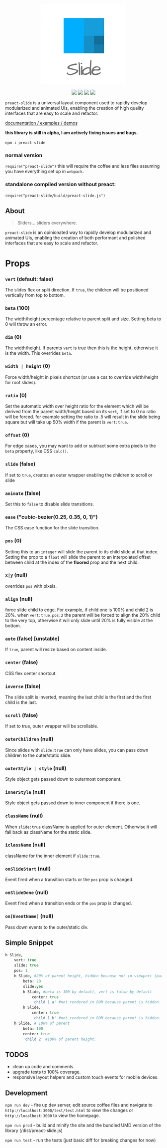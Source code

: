 <p align="center"><a href="http://arxii.github.io/preact-slide" alt="logo"><img src="/site/logo.png" /></a></p>
<p align="center">
<a href="https://npmjs.com/package/preact-slide" alt="npm link"><img src="https://img.shields.io/npm/v/preact-slide.svg?style=flat-square" /></a>
<a href="https://github.com/developit/preact" alt="preact dependency v8.2.7"><img src="https://img.shields.io/badge/preact-v8.2.7-blue.svg?style=flat-square" /></a>
<a href="https://travis-ci.org/arxii/preact-slide" alt="travis ci build and test"><img src="https://img.shields.io/travis/arxii/preact-slide.svg?style=flat-square" /></a>
<a href="https://coveralls.io/github/arxii/preact-slide" alt="travis ci build and test"><img src="https://img.shields.io/coveralls/arxii/preact-slide.svg?style=flat-square" /></a>

</p>

`preact-slide` is a universal layout component used to rapidly develop modularized and animated UIs, enabling the creation of high quality interfaces that are easy to scale and refactor.

[documentation / examples / demos](http://arxii.github.io/preact-slide)


**this library is still in alpha, I am actively fixing issues and bugs.**


`npm i preact-slide`


### normal version
`require("preact-slide")` this will require the coffee and less files assuming you have everything set up in `webpack`.

### standalone compiled version without preact:
`require("preact-slide/build/preact-slide.js")`


## About
> Sliders....sliders everywhere.


`preact-slide` is an opinionated way to rapidly develop modularized and animated UIs, enabling the creation of both performant and polished interfaces that are easy to scale and refactor.


# Props
### `vert` (default: false)
The slides flex or split direction. If `true`, the children will be positioned vertically from top to bottom.

### `beta` (100)
The width/height percentage relative to parent split and size. Setting beta to 0 will throw an error.

### `dim` (0)
The width/height. If parents `vert` is true then this is the height, otherwise it is the width. This overrides `beta`.

### `width | height` (0)
Force width/height in pixels shortcut (or use a css to override width/height for root slides).

### `ratio` (0)
Set the automatic width over height ratio for the element which will be derived from the parent width/height based on its `vert`, if set to 0 no ratio will be forced. for example setting the ratio to .5 will result in the slide being square but will take up 50% width if the parent is `vert:true`.

### `offset` (0)
For edge cases, you may want to add or subtract some extra pixels to the `beta` property, like CSS `calc()`.

### `slide` (false)
If set to `true`, creates an outer wrapper enabling the children to scroll or slide

### `animate` (false)
Set this to `false` to disable slide transitions.

### `ease` ("cubic-bezier(0.25, 0.35, 0, 1)")
The CSS ease function for the slide transition.



### `pos` (0)
Setting this to an `integer` will slide the parent to its child slide at that index. Setting the prop to a `float` will slide the parent to an interpolated offset between child at the index of the **floored** prop and the next child.

### `x|y` (null)
overrides `pos` with pixels.

### `align` (null)
force slide child to edge. For example, if child one is 100% and child 2 is 20%. when `vert:true,pos:2` the parent will be forced to align the 20% child to the very top, otherwise it will only slide until 20% is fully visible at the bottom.

### `auto` (false) [unstable]
If `true`, parent will resize based on content inside.

### `center` (false)
CSS flex center shortcut.

### `inverse` (false)
The slide split is inverted, meaning the last child is the first and the first child is the last.

### `scroll` (false)
If set to true, outer wrapper will be scrollable.

### `outerChildren` (null)
Since slides with `slide:true` can only have slides, you can pass down children to the outer/static slide.

### `outerStyle | style` (null)
Style object gets passed down to outermost component.

### `innerStyle` (null)
Style object gets passed down to inner component if there is one.

### `className` (null)
When `slide:true` className is applied for outer element. Otherwise it will fall back as className for the static slide.

### `iclassName` (null)
className for the inner element if `slide:true`.

### `onSlideStart` (null)
Event fired when a transition starts or the `pos` prop is changed.

### `onSlideDone` (null)
Event fired when a transition ends or the `pos` prop is changed.

### `on[EventName]` (null)
Pass down events to the outer/static div.






## Simple Snippet
```coffeescript
h Slide,
	vert: true
	slide: true
	pos: 1
	h Slide, #20% of parent height, hidden because not in viewport (parent pos:1)
		beta: 20
		slide:yes
		h Slide, #beta is 100 by default, vert is false by default
			center: true
			'child 1.a' #not rendered in DOM because parent is hidden.
		h Slide,
			center: true
			'child 1.b' #not rendered in DOM because parent is hidden.
	h Slide, # 100% of parent 
		beta: 100
		center: true
		'child 2' #100% of parent height.
```


## TODOS
+ clean up code and comments.
+ upgrade tests to 100% coverage.
+ responsive layout helpers and custom touch events for mobile devices.



## Development
`npm run dev` - fire up dev server, edit source coffee files and navigate to `http://localhost:3000/test/test.html` to view the changes or `http://localhost:3000` to view the homepage. 

`npm run prod` - build and minify the site and the bundled UMD version of the library (/dist/preact-slide.js)

`npm run test` - run the tests (just basic diff for breaking changes for now)

